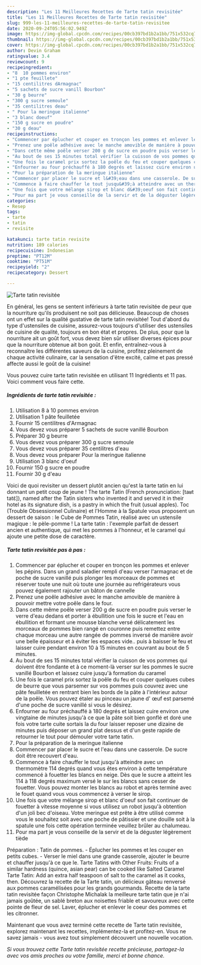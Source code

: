 ```yaml
---
description: "Les 11 Meilleures Recettes de Tarte tatin revisitée"
title: "Les 11 Meilleures Recettes de Tarte tatin revisitée"
slug: 999-les-11-meilleures-recettes-de-tarte-tatin-revisitee
date: 2020-09-24T05:56:02.949Z
image: https://img-global.cpcdn.com/recipes/00cb397bd1b2a1bb/751x532cq70/tarte-tatin-revisitee-photo-principale-de-la-recette.jpg
thumbnail: https://img-global.cpcdn.com/recipes/00cb397bd1b2a1bb/751x532cq70/tarte-tatin-revisitee-photo-principale-de-la-recette.jpg
cover: https://img-global.cpcdn.com/recipes/00cb397bd1b2a1bb/751x532cq70/tarte-tatin-revisitee-photo-principale-de-la-recette.jpg
author: Devin Graham
ratingvalue: 3.4
reviewcount: 9
recipeingredient:
- "8  10 pommes environ"
- "1 pte feuillete"
- "15 centilitres dArmagnac"
- "5 sachets de sucre vanill Bourbon"
- "30 g beurre"
- "300 g sucre semoule"
- "35 centilitres deau"
- " Pour la meringue italienne"
- "3 blanc doeuf"
- "150 g sucre en poudre"
- "30 g deau"
recipeinstructions:
- "Commencer par éplucher et couper en tronçon les pommes et enlever les pépins. Dans un grand saladier rempli d&#39;eau verser l&#39;armagnac et de poche de sucre vanillé puis plonger les morceaux de pommes et réserver toute une nuit où toute une journée au refrigérateurs vous pouvez également rajouter un bâton de cannelle"
- "Prenez une poêle adhésive avec le manche amovible de manière à pouvoir mettre votre poêle dans le four."
- "Dans cette même poêle verser 200 g de sucre en poudre puis verser le verre d&#39;eau dedans et porter à ébullition une fois le sucre et l&#39;eau en ébullition et formant une mousse blanche versé délicatement les morceaux de pommes bien rangé en couronne puis remettez entre chaque morceau une autre rangée de pommes inversé de manière avoir une belle épaisseur et à éviter les espaces vide.. puis à baisser le feu et laisser cuire pendant environ 10 à 15 minutes en couvrant au bout de 5 minutes."
- "Au bout de ses 15 minutes total vérifier la cuisson de vos pommes qui doivent être fondante et à ce moment-là verser sur les pommes le sucre vanillé Bourbon et laissez cuire jusqu&#39;à formation du caramel"
- "Une fois le caramel prix sortez la poêle du feu et couper quelques cubes de beurre que vous parsemer sur vos pommes puis couvrez avec une pâte feuilletée en rentrant bien les bords de la pâte à l&#39;intérieur autour de la poêle. Vous pouvez étaler au pinceau un jaune d&#39; œuf est parsemé d&#39;une poche de sucre vanillé si vous le désirez."
- "Enfourner au four préchauffé à 180 degrés et laissez cuire environ une vingtaine de minutes jusqu&#39;à ce que la pâte soit bien gonflé et doré une fois votre tarte cuite sortais la du four laisser reposer une dizaine de minutes puis déposer un grand plat dessus et d&#39;un geste rapide de retourner le tout pour démouler votre tarte tatin."
- "Pour la préparation de la meringue italienne"
- "Commencer par placer le sucre et l&#39;eau dans une casserole. De sucre doit être recouvert d&#39;eau."
- "Commence à faire chauffer le tout jusqu&#39;à atteindre avec un thermomètre 114 degrés quand vous êtes environ à cette température commencé à fouetter les blancs en neige. Dès que le sucre a atteint les 114 à 118 degrés maximum versé le sur les blancs sans cesser de fouetter. Vous pouvez monter les blancs au robot et après terminé avec le fouet quand vous vous commencez à verser le sirop."
- "Une fois que votre mélange sirop et blanc d&#39;oeuf son fait continuer de fouetter à vitesse moyenne si vous utilisez un robot jusqu&#39;à obtention d&#39;un joli bec d&#39;oiseau. Votre meringue est prête à être utilisé comme vous le souhaitez soit avec une poche de pâtissier et une douille soit à la spatule une fois cette opération terminée veuillez brûler au chalumeau."
- "Pour ma part je vous conseille de la servir et de la déguster légèrement tiède"
categories:
- Resep
tags:
- tarte
- tatin
- revisite

katakunci: tarte tatin revisite 
nutrition: 189 calories
recipecuisine: Indonesian
preptime: "PT12M"
cooktime: "PT51M"
recipeyield: "2"
recipecategory: Dessert

---
```



![Tarte tatin revisitée](https://img-global.cpcdn.com/recipes/00cb397bd1b2a1bb/751x532cq70/tarte-tatin-revisitee-photo-principale-de-la-recette.jpg)

En général, les gens se sentent inférieurs à tarte tatin revisitée de peur que la nourriture qu'ils produisent ne soit pas délicieuse. Beaucoup de choses ont un effet sur la qualité gustative de tarte tatin revisitée! Tout d'abord du type d'ustensiles de cuisine, assurez-vous toujours d'utiliser des ustensiles de cuisine de qualité, toujours en bon état et propres. De plus, pour que la nourriture ait un goût fort, vous devez bien sûr utiliser diverses épices pour que la nourriture obtenue ait bon goût. Et enfin, entraînez-vous à reconnaître les différentes saveurs de la cuisine, profitez pleinement de chaque activité culinaire, car la sensation d'être excité, calme et pas pressé affecte aussi le goût de la cuisine!

<!--inarticleads1-->

Vous pouvez cuire tarte tatin revisitée en utilisant 11 Ingrédients et 11 pas. Voici comment vous faire cette.

##### Ingrédients de tarte tatin revisitée :

1. Utilisation 8 à 10 pommes environ
1. Utilisation 1 pâte feuilletée
1. Fournir 15 centilitres d&#39;Armagnac
1. Vous devez vous préparer 5 sachets de sucre vanillé Bourbon
1. Préparer 30 g beurre
1. Vous devez vous préparer 300 g sucre semoule
1. Vous devez vous préparer 35 centilitres d&#39;eau
1. Vous devez vous préparer  Pour la meringue italienne
1. Utilisation 3 blanc d&#39;oeuf
1. Fournir 150 g sucre en poudre
1. Fournir 30 g d&#39;eau


Voici de quoi revisiter un dessert plutôt ancien qu&#39;est la tarte tatin en lui donnant un petit coup de jeune ! The tarte Tatin (French pronunciation: [taʁt tatɛ̃]), named after the Tatin sisters who invented it and served it in their hotel as its signature dish, is a pastry in which the fruit (usual apples). Toc (Trouble Obsessionnel Culinaire) et l&#39;Homme à la Spatule vous proposent un dessert de saison : le Cube de Pommes Tatin, réalisé avec un ustensile magique : le pèle-pomme ! La tarte tatin : l&#39;exemple parfait de dessert ancien et authentique, qui met les pommes à l&#39;honneur, et le caramel qui ajoute une petite dose de caractère. 

<!--inarticleads2-->

##### Tarte tatin revisitée pas à pas :

1. Commencer par éplucher et couper en tronçon les pommes et enlever les pépins. Dans un grand saladier rempli d&#39;eau verser l&#39;armagnac et de poche de sucre vanillé puis plonger les morceaux de pommes et réserver toute une nuit où toute une journée au refrigérateurs vous pouvez également rajouter un bâton de cannelle
1. Prenez une poêle adhésive avec le manche amovible de manière à pouvoir mettre votre poêle dans le four.
1. Dans cette même poêle verser 200 g de sucre en poudre puis verser le verre d&#39;eau dedans et porter à ébullition une fois le sucre et l&#39;eau en ébullition et formant une mousse blanche versé délicatement les morceaux de pommes bien rangé en couronne puis remettez entre chaque morceau une autre rangée de pommes inversé de manière avoir une belle épaisseur et à éviter les espaces vide.. puis à baisser le feu et laisser cuire pendant environ 10 à 15 minutes en couvrant au bout de 5 minutes.
1. Au bout de ses 15 minutes total vérifier la cuisson de vos pommes qui doivent être fondante et à ce moment-là verser sur les pommes le sucre vanillé Bourbon et laissez cuire jusqu&#39;à formation du caramel
1. Une fois le caramel prix sortez la poêle du feu et couper quelques cubes de beurre que vous parsemer sur vos pommes puis couvrez avec une pâte feuilletée en rentrant bien les bords de la pâte à l&#39;intérieur autour de la poêle. Vous pouvez étaler au pinceau un jaune d&#39; œuf est parsemé d&#39;une poche de sucre vanillé si vous le désirez.
1. Enfourner au four préchauffé à 180 degrés et laissez cuire environ une vingtaine de minutes jusqu&#39;à ce que la pâte soit bien gonflé et doré une fois votre tarte cuite sortais la du four laisser reposer une dizaine de minutes puis déposer un grand plat dessus et d&#39;un geste rapide de retourner le tout pour démouler votre tarte tatin.
1. Pour la préparation de la meringue italienne
1. Commencer par placer le sucre et l&#39;eau dans une casserole. De sucre doit être recouvert d&#39;eau.
1. Commence à faire chauffer le tout jusqu&#39;à atteindre avec un thermomètre 114 degrés quand vous êtes environ à cette température commencé à fouetter les blancs en neige. Dès que le sucre a atteint les 114 à 118 degrés maximum versé le sur les blancs sans cesser de fouetter. Vous pouvez monter les blancs au robot et après terminé avec le fouet quand vous vous commencez à verser le sirop.
1. Une fois que votre mélange sirop et blanc d&#39;oeuf son fait continuer de fouetter à vitesse moyenne si vous utilisez un robot jusqu&#39;à obtention d&#39;un joli bec d&#39;oiseau. Votre meringue est prête à être utilisé comme vous le souhaitez soit avec une poche de pâtissier et une douille soit à la spatule une fois cette opération terminée veuillez brûler au chalumeau.
1. Pour ma part je vous conseille de la servir et de la déguster légèrement tiède


Préparation : Tatin de pommes. - Éplucher les pommes et les couper en petits cubes. - Verser le miel dans une grande casserole, ajouter le beurre et chauffer jusqu&#39;à ce que le. Tarte Tatins with Other Fruits: Fruits of a similar hardness (quince, asian pear) can be cooked like Salted Caramel Tarte Tatin: Add an extra half teaspoon of salt to the caramel as it cooks, then. Découvrez la recette de la Tarte tatin, un délicieux gâteau renversé aux pommes caramélisées pour les grands gourmands. Recette de la tarte tatin revisitée façon Christophe Michalak la meilleure tarte tatin que je n&#39;ai jamais goûtée, un sablé breton aux noisettes friable et savoureux avec cette pointe de fleur de sel. Laver, éplucher et enlever le coeur des pommes et les citronner. 

<!--inarticleads1-->

<p>
Maintenant que vous avez terminé cette recette de Tarte tatin revisitée, explorez maintenant les recettes, implémentez-la et profitez-en. Vous ne savez jamais - vous avez tout simplement découvert une nouvelle vocation.
</p>

<p>
<i>Si vous trouvez cette Tarte tatin revisitée recette précieuse, partagez-la avec vos amis proches ou votre famille, merci et bonne chance.</i>
</p>
